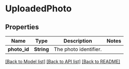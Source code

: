 # UploadedPhoto

## Properties

Name | Type | Description | Notes
------------ | ------------- | ------------- | -------------
**photo_id** | **String** | The photo identifier. | 

[[Back to Model list]](../README.md#documentation-for-models) [[Back to API list]](../README.md#documentation-for-api-endpoints) [[Back to README]](../README.md)


